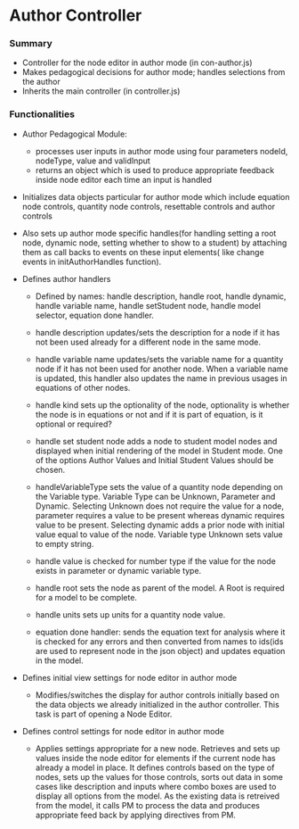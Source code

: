 # Author Controller #
### Summary ###
* Controller for the node editor in author mode	(in con-author.js)		
* Makes pedagogical decisions for author mode; handles selections
				from the author
* Inherits the main controller (in controller.js)

### Functionalities ###
* Author Pedagogical Module:
	* processes user inputs in author mode using four parameters nodeId, nodeType, value and validInput
	* returns an object which is used to produce appropriate feedback inside node editor each time an input is handled 

* Initializes data objects particular for author mode which include equation node controls, quantity node controls, resettable controls and author controls

* Also sets up author mode specific handles(for handling setting a root node, dynamic node, setting whether to show to a student) by attaching them as call backs to events on these input elements( like change events in initAuthorHandles function). 

* Defines author handlers 
	* Defined by names: handle description, handle root, handle dynamic, handle variable name, handle setStudent node, handle model selector, equation done handler.

	* handle description updates/sets the description for a node if it has not been used already for a different node in the same mode.

	* handle variable name updates/sets the variable name for a quantity node if it has not been used for another node. When a variable name is updated, this handler also updates the name in previous usages in equations of other nodes.

	* handle kind sets up the optionality of the node, optionality is whether the node is in equations or not and if it is part of equation, is it optional or required?

	* handle set student node adds a node to student model nodes and displayed when initial rendering of the model in Student mode. One of the options Author Values and Initial Student Values should be chosen. 

	* handleVariableType sets the value of a quantity node depending on the Variable type. Variable Type can be Unknown, Parameter and Dynamic. Selecting Unknown does not require the value for a node, parameter requires a value to be present whereas dynamic requires value to be present. Selecting dynamic adds a prior node with initial value equal to value of the node. Variable type Unknown sets value to empty string.

	* handle value is checked for number type if the value for the node exists in parameter or dynamic variable type.

	* handle root sets the node as parent of the model. A Root is required for a model to be complete.

	* handle units sets up units for a quantity node value.

	* equation done handler: sends the equation text for analysis where it is checked for any errors and then converted from names to ids(ids are used to represent node in the json object) and updates equation in the model.

* Defines initial view settings for node editor in author mode
    * Modifies/switches the display for author controls initially based on the data objects we already initialized in the author controller. This task is part of opening a Node Editor.

* Defines control settings for node editor in author mode
	* Applies settings appropriate for a new node. Retrieves and sets up values inside the node editor for elements if the current node has already a model in place. It defines controls based on the type of nodes, sets up the values for those controls, sorts out data in some cases like description and inputs where combo boxes are used to display all options from the model. As the existing data is retreived from the model, it calls PM to process the data and produces appropriate feed back by applying directives from PM.

				

